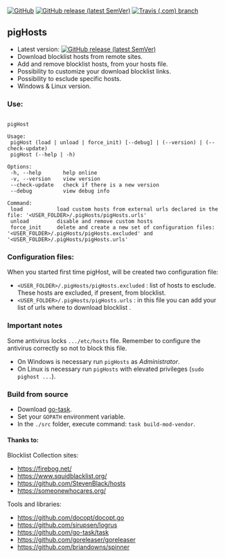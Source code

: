 [![GitHub](https://img.shields.io/github/license/goldfix/pigHosts)](https://github.com/goldfix/pigHosts/blob/master/LICENSE)
[![GitHub release (latest SemVer)](https://img.shields.io/github/v/release/goldfix/pigHosts?sort=semver)](https://github.com/goldfix/pigHosts/releases)
[![Travis (.com) branch](https://img.shields.io/travis/com/goldfix/pigHosts/master?label=master%20build)](https://travis-ci.com/goldfix/pigHosts)

## pigHosts

- Latest version: [![GitHub release (latest SemVer)](https://img.shields.io/github/v/release/goldfix/pigHosts?sort=semver)](https://github.com/goldfix/pigHosts/releases)
- Download blocklist hosts from remote sites.
- Add and remove blocklist hosts, from your hosts file.
- Possibility to customize your download blocklist links.
- Possibility to esclude specific hosts.
- Windows & Linux version.

### Use:

```

pigHost

Usage:
 pigHost (load | unload | force_init) [--debug] | (--version) | (--check-update)
 pigHost (--help | -h)

Options:
 -h, --help       help online
 -v, --version    view version
 --check-update   check if there is a new version
 --debug          view debug info

Command:
 load           load custom hosts from external urls declared in the file: '<USER_FOLDER>/.pigHosts/pigHosts.urls'
 unload         disable and remove custom hosts
 force_init     delete and create a new set of configuration files: '<USER_FOLDER>/.pigHosts/pigHosts.excluded' and '<USER_FOLDER>/.pigHosts/pigHosts.urls'

```

### Configuration files:

When you started first time pigHost, will be created two configuration file:

- `<USER_FOLDER>/.pigHosts/pigHosts.excluded` : list of hosts to esclude. These hosts are excluded, if present, from blocklist.
- `<USER_FOLDER>/.pigHosts/pigHosts.urls` : in this file you can add your list of urls where to download blocklist .

### Important notes

Some antivirus locks `.../etc/hosts` file. Remember to configure the antivirus correctly so not to block this file.

- On Windows is necessary run `pigHosts` as _Administrator_.
- On Linux is necessary run `pigHosts` with elevated privileges (`sudo pighost ...`).

### Build from source

- Download [go-task](https://github.com/go-task/task/releases).
- Set your `GOPATH` environment variable.
- In the `./src` folder, execute command: `task build-mod-vendor`.

#### Thanks to:

Blocklist Collection sites:

- https://firebog.net/
- https://www.squidblacklist.org/
- https://github.com/StevenBlack/hosts
- https://someonewhocares.org/

Tools and libraries:

- https://github.com/docopt/docopt.go
- https://github.com/sirupsen/logrus
- https://github.com/go-task/task
- https://github.com/goreleaser/goreleaser
- https://github.com/briandowns/spinner

